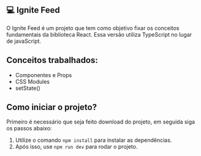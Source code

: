 ## 💻 Ignite Feed
O Ignite Feed é um projeto que tem como objetivo fixar os conceitos fundamentais da biblioteca React. Essa versão utiliza TypeScript no lugar de javaScript.

## Conceitos trabalhados:

- Componentes e Props
- CSS Modules
- setState()

## Como iniciar o projeto?
Primeiro é necessário que seja feito download do projeto, em seguida siga os passos abaixo:
1. Utilize o comando ```npm install``` para instalar as dependências.
2. Após isso, use ```npm run dev``` para rodar o projeto.
